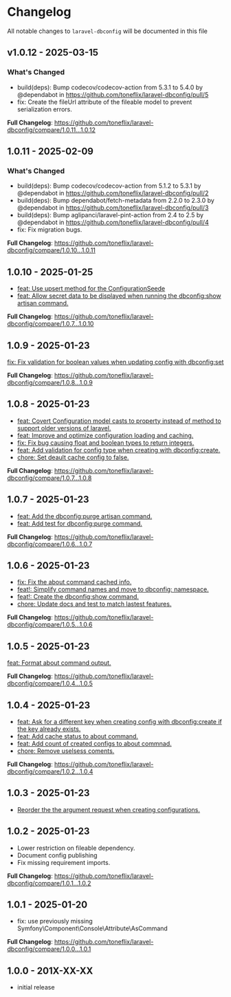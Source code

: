 # Changelog

All notable changes to `laravel-dbconfig` will be documented in this file

## v1.0.12 - 2025-03-15

### What's Changed

* build(deps): Bump codecov/codecov-action from 5.3.1 to 5.4.0 by @dependabot in https://github.com/toneflix/laravel-dbconfig/pull/5
* fix: Create the fileUrl attribute of the fileable model to prevent serialization errors.

**Full Changelog**: https://github.com/toneflix/laravel-dbconfig/compare/1.0.11...1.0.12

## 1.0.11 - 2025-02-09

### What's Changed

* build(deps): Bump codecov/codecov-action from 5.1.2 to 5.3.1 by @dependabot in https://github.com/toneflix/laravel-dbconfig/pull/2
* build(deps): Bump dependabot/fetch-metadata from 2.2.0 to 2.3.0 by @dependabot in https://github.com/toneflix/laravel-dbconfig/pull/3
* build(deps): Bump aglipanci/laravel-pint-action from 2.4 to 2.5 by @dependabot in https://github.com/toneflix/laravel-dbconfig/pull/4
* fix: Fix migration bugs.

**Full Changelog**: https://github.com/toneflix/laravel-dbconfig/compare/1.0.10...1.0.11

## 1.0.10 - 2025-01-25

- [feat: Use upsert method for the ConfigurationSeede](https://github.com/toneflix/laravel-dbconfig/commit/fc150633fac097e143003e85383db501ff89f8ed)
- [feat: Allow secret data to be displayed when running the dbconfig:show artisan command.](https://github.com/toneflix/laravel-dbconfig/commit/c104822126cb96b416b429506766ae0fb10d5c49)

**Full Changelog**: https://github.com/toneflix/laravel-dbconfig/compare/1.0.7...1.0.10

## 1.0.9 - 2025-01-23

[fix: Fix validation for boolean values when updating config with dbconfig:set](https://github.com/toneflix/laravel-dbconfig/commit/7728715d982496af7b638b435c46d06fe30db020)

**Full Changelog**: https://github.com/toneflix/laravel-dbconfig/compare/1.0.8...1.0.9

## 1.0.8 - 2025-01-23

- [feat: Covert Configuration model casts to property instead of method to support older versions of laravel.](https://github.com/toneflix/laravel-dbconfig/commit/efb6db3995b6f916e6bea3d03d7926b2d94db086)
- [feat: Improve and optimize configuration loading and caching.](https://github.com/toneflix/laravel-dbconfig/commit/1fac3b1a2fe88da6342348622b39eb48b79a00f6)
- [fix: Fix bug causing float and boolean types to return integers.](https://github.com/toneflix/laravel-dbconfig/commit/d106f8bba1942a468c809281ebade48014ce8dcb)
- [feat: Add validation for config type when creating with dbconfig:create.](https://github.com/toneflix/laravel-dbconfig/commit/a9cf4affa3594bb8187dbd37942600cca3ea45e4)
- [chore: Set deault cache config to false.](https://github.com/toneflix/laravel-dbconfig/commit/c769d9895d89d294a1ea484f1bc373febd3ddc77)

**Full Changelog**: https://github.com/toneflix/laravel-dbconfig/compare/1.0.7...1.0.8

## 1.0.7 - 2025-01-23

- [feat: Add the dbconfig:purge artisan command.](https://github.com/toneflix/laravel-dbconfig/commit/34f898471cb2ef3c1929d1459ff672e434b6bdc5)
- [feat: Add test for dbconfig:purge command.](https://github.com/toneflix/laravel-dbconfig/commit/ac2d034c2ad076200303d75c1b279db0fff506b4)

**Full Changelog**: https://github.com/toneflix/laravel-dbconfig/compare/1.0.6...1.0.7

## 1.0.6 - 2025-01-23

- [fix: Fix the about command cached info.](https://github.com/toneflix/laravel-dbconfig/commit/5f26b0db465bcdefe4a4cdbfb577b18a838728ec)
- [feat!: Simplify command names and move to dbconfig: namespace.](https://github.com/toneflix/laravel-dbconfig/commit/f2999d589628a83c1836bbacca525c1e5ab282c0)
- [feat!: Create the dbconfig:show command.](https://github.com/toneflix/laravel-dbconfig/commit/f2999d589628a83c1836bbacca525c1e5ab282c0)
- [chore: Update docs and test to match lastest features.](https://github.com/toneflix/laravel-dbconfig/commit/10861f703ff831def1513d7de4803c2217644eed)

**Full Changelog**: https://github.com/toneflix/laravel-dbconfig/compare/1.0.5...1.0.6

## 1.0.5 - 2025-01-23

[feat: Format about command output.](https://github.com/toneflix/laravel-dbconfig/commit/8348967e3a416a0fd656c521680ac6cdf1206648)

**Full Changelog**: https://github.com/toneflix/laravel-dbconfig/compare/1.0.4...1.0.5

## 1.0.4 - 2025-01-23

- [feat: Ask for a different key when creating config with dbconfig:create if the key already exists.](https://github.com/toneflix/laravel-dbconfig/commit/46df9ca706fa689733a381a1a7394f2d4682077e)
- [feat: Add cache status to about command.](https://github.com/toneflix/laravel-dbconfig/commit/3831b9b8caeb4fc3c4cccbf7175f3ebf6f199464)
- [feat: Add count of created configs to about commnad.](https://github.com/toneflix/laravel-dbconfig/commit/e3316ab791998d8924d84202835c8072948acd3a)
- [chore: Remove uselsess coments.](https://github.com/toneflix/laravel-dbconfig/commit/12b90bb48ac9e9e977aba76e76ba24bd2529ced6)

**Full Changelog**: https://github.com/toneflix/laravel-dbconfig/compare/1.0.2...1.0.4

## 1.0.3 - 2025-01-23

- [Reorder the the argument request when creating configurations.](https://github.com/toneflix/laravel-dbconfig/commit/bdee2ee7592db05b64dd45a9bc01221519682409)

## 1.0.2 - 2025-01-23

- Lower restriction on fileable dependency.
- Document config publishing
- Fix missing requirement imports.

**Full Changelog**: https://github.com/toneflix/laravel-dbconfig/compare/1.0.1...1.0.2

## 1.0.1 - 2025-01-20

- fix: use previously missing Symfony\Component\Console\Attribute\AsCommand

**Full Changelog**: https://github.com/toneflix/laravel-dbconfig/compare/1.0.0...1.0.1

## 1.0.0 - 201X-XX-XX

- initial release
